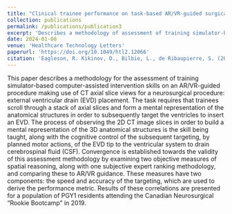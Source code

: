 ```yaml
---
title: "Clinical trainee performance on task-based AR/VR-guided surgical simulation is correlated with their 3D image spatial reasoning scores."
collection: publications
permalink: /publications/publication3
excerpt: 'Describes a methodology of assessment of training simulator-based AR/VR trajectory targeting task.'
date: 2024-01-08
venue: 'Healthcare Technology Letters'
paperurl: 'https://doi.org/10.1049/htl2.12066'
citation: 'Eagleson, R. Kikinov, D., Bilbie, L., de Ribaupierre, S. (2024). &quot;Clinical trainee performance on task-based AR/VR-guided surgical simulation is correlated with their 3D image spatial reasoning scores.&quot; <i>Healthcare Technology Letters</i>. 1(3).'
---
```


This paper describes a methodology for the assessment of training simulator-based computer-assisted intervention skills on an AR/VR-guided procedure making use of CT axial slice views for a neurosurgical procedure: external ventricular drain (EVD) placement. The task requires that trainees scroll through a stack of axial slices and form a mental representation of the anatomical structures in order to subsequently target the ventricles to insert an EVD. The process of observing the 2D CT image slices in order to build a mental representation of the 3D anatomical structures is the skill being taught, along with the cognitive control of the subsequent targeting, by planned motor actions, of the EVD tip to the ventricular system to drain cerebrospinal fluid (CSF). Convergence is established towards the validity of this assessment methodology by examining two objective measures of spatial reasoning, along with one subjective expert ranking methodology, and comparing these to AR/VR guidance. These measures have two components: the speed and accuracy of the targeting, which are used to derive the performance metric. Results of these correlations are presented for a population of PGY1 residents attending the Canadian Neurosurgical “Rookie Bootcamp” in 2019.